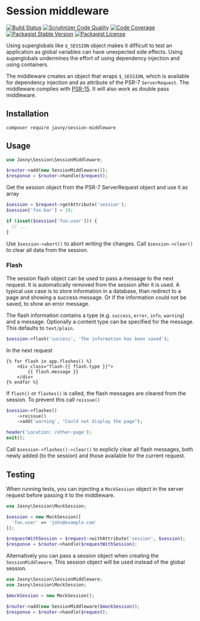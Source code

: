 Session middleware
===

[![Build Status](https://travis-ci.org/jasny/session-middleware.svg?branch=master)](https://travis-ci.org/jasny/session-middleware)
[![Scrutinizer Code Quality](https://scrutinizer-ci.com/g/jasny/session-middleware/badges/quality-score.png?b=master)](https://scrutinizer-ci.com/g/jasny/session-middleware/?branch=master)
[![Code Coverage](https://scrutinizer-ci.com/g/jasny/session-middleware/badges/coverage.png?b=master)](https://scrutinizer-ci.com/g/jasny/session-middleware/?branch=master)
[![Packagist Stable Version](https://img.shields.io/packagist/v/jasny/session-middleware.svg)](https://packagist.org/packages/jasny/session-middleware)
[![Packagist License](https://img.shields.io/packagist/l/jasny/session-middleware.svg)](https://packagist.org/packages/jasny/session-middleware)

Using superglobals like `$_SESSION` object makes it difficult to test an application as global variables can have
unexpected side effects. Using superglobals undermines the effort of using dependency injection and using containers.

The middleware creates an object that wraps `$_SESSION`, which is available for dependency injection and as attribute
of the PSR-7 `ServerRequest`. The middleware complies with [PSR-15](https://www.php-fig.org/psr/psr-15/). It will also
work as double pass middleware.

Installation
---

    composer require jasny/session-middleware

Usage
---

```php
use Jasny\Session\SessionMiddleware;

$router->add(new SessionMiddleware());
$response = $router->handle($request);
```

Get the session object from the PSR-7 ServerRequest object and use it as array

```php
$session = $request->getAttribute('session');
$session['foo.bar'] = 10;

if (isset($session['foo.user'])) {
  // ...
}
```

Use `$session->abort()` to abort writing the changes. Call `$session->clear()` to clear all data from the session.

### Flash

The session flash object can be used to pass a message to the next request. It is automatically removed from the session
after it is used. A typical use case is to store information in a database, than redirect to a page and showing a
success message. Or if the information could not be saved, to show an error message.

The flash information contains a type (e.g. `success`, `error`, `info`, `warning`) and a message. Optionally a
content type can be specified for the message. This defaults to `text/plain`.

```php
$session->flash('success', 'The information has been saved');
```

In the next request

```twig
{% for flash in app.flashes() %}
    <div class="flash-{{ flash.type }}">
        {{ flash.message }}
    </div>
{% endfor %}
```

If `flash()` or `flashes()` is called, the flash messages are cleared from the session. To prevent this call
`reissue()`

```php
$session->flashes()
    ->reissue()
    ->add('warning', "Could not display the page");

header('Location: /other-page');
exit();
```

Call `$session->flashes()->clear()` to explicly clear all flash messages, both newly added (to the session) and those
available for the current request.


Testing
---

When running tests, you can injecting a `MockSession` object in the server request before passing it to the middleware.

```php
use Jasny\Session\MockSession;

$session = new MockSession([
  'foo.user' => 'john@example.com'
]);

$requestWithSession = $request->withAttribute('session', $session);
$response = $router->handle($requestWithSession);
```

Alternatively you can pass a session object when creating the `SessionMiddleware`. This session object will be used
instead of the global session.

```php
use Jasny\Session\SessionMiddleware;
use Jasny\Session\MockSession;

$mockSession = new MockSession();

$router->add(new SessionMiddleware($mockSession));
$response = $router->handle($request);
``` 
